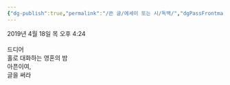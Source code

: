 ```yaml
---
{"dg-publish":true,"permalink":"/쓴 글/에세이 또는 시/독백/","dgPassFrontmatter":true}
---
```


2019년 4월 18일 목 오후 4:24<br/>
<br/>
드디어<br/>
홀로 대화하는 영혼의 밤<br/>
아픈이여,<br/>
글을 써라<br/>
